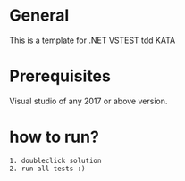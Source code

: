 # General
This is a template for .NET VSTEST tdd KATA

# Prerequisites

Visual studio of any 2017 or above version.

# how to run?

    1. doubleclick solution
    2. run all tests :)

